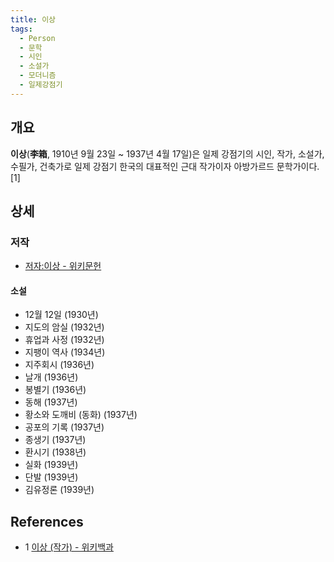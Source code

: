 ```yaml
---
title: 이상
tags:
  - Person
  - 문학
  - 시인
  - 소설가
  - 모더니즘
  - 일제강점기
---
```


## 개요
**이상**(**李箱**, 1910년 9월 23일 ~ 1937년 4월 17일)은 일제 강점기의 시인, 작가, 소설가, 수필가, 건축가로 일제 강점기 한국의 대표적인 근대 작가이자 아방가르드 문학가이다.[1]

## 상세
### 저작
- [저자:이상 - 위키문헌](https://ko.wikisource.org/wiki/저자:이상)

#### 소설
- 12월 12일 (1930년)
- 지도의 암실 (1932년)
- 휴업과 사정 (1932년)
- 지팽이 역사 (1934년)
- 지주회시 (1936년)
- 날개 (1936년)
- 봉별기 (1936년)
- 동해 (1937년)
- 황소와 도깨비 (동화) (1937년)
- 공포의 기록 (1937년)
- 종생기 (1937년)
- 환시기 (1938년)
- 실화 (1939년)
- 단발 (1939년)
- 김유정론 (1939년)

## References
- 1 [이상 (작가) - 위키백과](https://ko.wikipedia.org/wiki/이상_(작가))